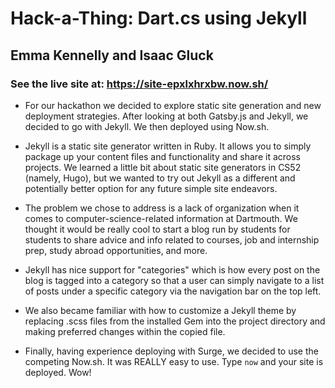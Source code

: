 # Hack-a-Thing: Dart.cs using Jekyll
## Emma Kennelly and Isaac Gluck
### See the live site at: https://site-epxlxhrxbw.now.sh/

- For our hackathon we decided to explore static site generation and new deployment strategies. After looking at both Gatsby.js and Jekyll, we decided to go with Jekyll. We then deployed using Now.sh.

- Jekyll is a static site generator written in Ruby. It allows you to simply package up your content files and functionality and share it across projects. We learned a little bit about static site generators in CS52 (namely, Hugo), but we wanted to try out Jekyll as a different and potentially better option for any future simple site endeavors.

- The problem we chose to address is a lack of organization when it comes to computer-science-related information at Dartmouth. We thought it would be really cool to start a blog run by students for students to share advice and info related to courses, job and internship prep, study abroad opportunities, and more.

- Jekyll has nice support for "categories" which is how every post on the blog is tagged into a category so that a user can simply navigate to a list of posts under a specific category via the navigation bar on the top left.

- We also became familiar with how to customize a Jekyll theme by replacing .scss files from the installed Gem into the project directory and making preferred changes within the copied file.

- Finally, having experience deploying with Surge, we decided to use the competing Now.sh. It was REALLY easy to use. Type `now` and your site is deployed. Wow!
